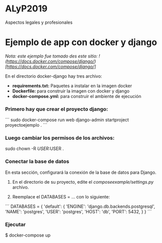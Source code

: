 # ALyP2019
Aspectos legales y profesionales

# Ejemplo de app con docker y django

*Nota: este ejemplo fue tomado des este sitio: !(https://docs.docker.com/compose/django/)
[https://docs.docker.com/compose/django/]*

En el directorio docker-django hay tres archivo:
* **requirements.txt:** Paquetes a instalar en la imagen docker
* **Dockerfile:** para construir la imagen con docker y django
* **docker-compose.yml:** para construir el ambiente de ejecución

### Primero hay que crear el proyecto django:

´´´
sudo docker-compose run web django-admin startproject proyectoejemplo .
´´´

### Luego cambiar los permisos de los archivos:

sudo chown -R $USER:$USER .

### Conectar la base de datos

En esta sección, configurará la conexión de la base de datos para Django.

1. En el directorio de su proyecto, edite el *composeexample/settings.py* archivo.

2. Reemplace el DATABASES = ... con lo siguiente:

´´´
DATABASES = {
    'default': {
        'ENGINE': 'django.db.backends.postgresql',
        'NAME': 'postgres',
        'USER': 'postgres',
        'HOST': 'db',
        'PORT': 5432,
    }
}
´´´
### Ejecutar

$ docker-compose up

